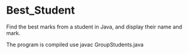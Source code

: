 # Best_Student
Find the best marks from a student in Java, and display their name and mark.

The program is compiled use javac GroupStudents.java
